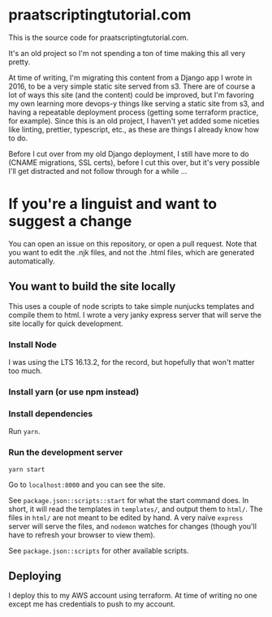 # praatscriptingtutorial.com

This is the source code for praatscriptingtutorial.com.

It's an old project so I'm not spending a ton of time making this all very pretty.

At time of writing, I'm migrating this content from a Django app I wrote in 2016,
to be a very simple static site served from s3. There are of course a lot of ways
this site (and the content) could be improved, but I'm favoring my own learning
more devops-y things like serving a static site from s3, and having a repeatable
deployment process (getting some terraform practice, for example). Since this is
an old project, I haven't yet added some niceties like linting, prettier, typescript,
etc., as these are things I already know how to do.

Before I cut over from my old Django deployment, I still have more to do (CNAME
migrations, SSL certs), before I cut this over, but it's very possible I'll get
distracted and not follow through for a while ...

# If you're a linguist and want to suggest a change

You can open an issue on this repository, or open a pull request. Note that
you want to edit the .njk files, and not the .html files, which are generated
automatically.

## You want to build the site locally

This uses a couple of node scripts to take simple nunjucks templates and compile them
to html. I wrote a very janky express server that will serve the site locally for
quick development.

### Install Node

I was using the LTS 16.13.2, for the record, but hopefully that won't matter too much.

### Install yarn (or use npm instead)

### Install dependencies

Run `yarn`.

### Run the development server

`yarn start`

Go to `localhost:8000` and you can see the site.

See `package.json::scripts::start` for what the start command does. In short, it
will read the templates in `templates/`, and output them to `html/`.
The files in `html/` are not meant to be edited by hand. A very naïve `express`
server will serve the files, and `nodemon` watches for changes (though you'll have
to refresh your browser to view them).

See `package.json::scripts` for other available scripts.

## Deploying

I deploy this to my AWS account using terraform. At time of writing no one except
me has credentials to push to my account.